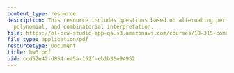 ```yaml
---
content_type: resource
description: This resource includes questions based on alternating permutations, Tutte
  polynomial, and combinatorial interpretation.
file: https://ol-ocw-studio-app-qa.s3.amazonaws.com/courses/18-315-combinatorial-theory-introduction-to-graph-theory-extremal-and-enumerative-combinatorics-spring-2005/ccd52e42d854ea5a152feb1b36e94952_hw3.pdf
file_type: application/pdf
resourcetype: Document
title: hw3.pdf
uid: ccd52e42-d854-ea5a-152f-eb1b36e94952
---
```

